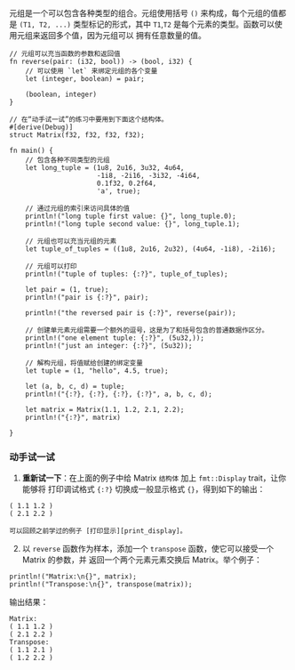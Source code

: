 元组是一个可以包含各种类型的组合。元组使用括号 `()` 来构成，每个元组的值都是 `(T1, T2, ...)`
类型标记的形式，其中 `T1`,`T2` 是每个元素的类型。函数可以使用元组来返回多个值，因为元组可以
拥有任意数量的值。

```rust,editable
// 元组可以充当函数的参数和返回值
fn reverse(pair: (i32, bool)) -> (bool, i32) {
    // 可以使用 `let` 来绑定元组的各个变量
    let (integer, boolean) = pair;

    (boolean, integer)
}

// 在“动手试一试”的练习中要用到下面这个结构体。
#[derive(Debug)]
struct Matrix(f32, f32, f32, f32);

fn main() {
    // 包含各种不同类型的元组
    let long_tuple = (1u8, 2u16, 3u32, 4u64,
                      -1i8, -2i16, -3i32, -4i64,
                      0.1f32, 0.2f64,
                      'a', true);

    // 通过元组的索引来访问具体的值
    println!("long tuple first value: {}", long_tuple.0);
    println!("long tuple second value: {}", long_tuple.1);

    // 元组也可以充当元组的元素
    let tuple_of_tuples = ((1u8, 2u16, 2u32), (4u64, -1i8), -2i16);

    // 元组可以打印
    println!("tuple of tuples: {:?}", tuple_of_tuples);

    let pair = (1, true);
    println!("pair is {:?}", pair);

    println!("the reversed pair is {:?}", reverse(pair));

    // 创建单元素元组需要一个额外的逗号，这是为了和括号包含的普通数据作区分。
    println!("one element tuple: {:?}", (5u32,));
    println!("just an integer: {:?}", (5u32));

    // 解构元组，将值赋给创建的绑定变量
    let tuple = (1, "hello", 4.5, true);

    let (a, b, c, d) = tuple;
    println!("{:?}, {:?}, {:?}, {:?}", a, b, c, d);

    let matrix = Matrix(1.1, 1.2, 2.1, 2.2);
    println!("{:?}", matrix)

}
```

### 动手试一试

 1. **重新试一下**：在上面的例子中给 Matrix `结构体` 加上 `fmt::Display` trait，让你能够将
    打印调试格式 `{:?}` 切换成一般显示格式 `{}`，得到如下的输出：
```
( 1.1 1.2 )
( 2.1 2.2 )
```
    可以回顾之前学过的例子 [打印显示][print_display]。
 2. 以 `reverse` 函数作为样本，添加一个 `transpose` 函数，使它可以接受一个 Matrix 的参数，并
    返回一个两个元素元素交换后 Matrix。举个例子：
```
println!("Matrix:\n{}", matrix);
println!("Transpose:\n{}", transpose(matrix));
```
输出结果：
```
Matrix:
( 1.1 1.2 )
( 2.1 2.2 )
Transpose:
( 1.1 2.1 )
( 1.2 2.2 )
```

[print_display]: ../hello/print/print_display.html
